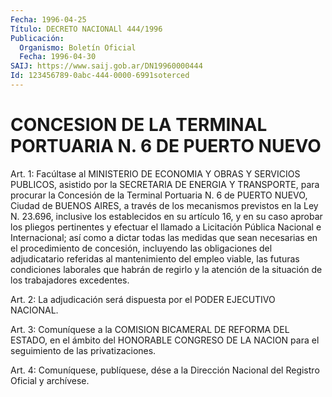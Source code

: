 ```yaml
---
Fecha: 1996-04-25
Título: DECRETO NACIONALl 444/1996
Publicación:
  Organismo: Boletín Oficial
  Fecha: 1996-04-30
SAIJ: https://www.saij.gob.ar/DN19960000444
Id: 123456789-0abc-444-0000-6991soterced
---
```

# CONCESION DE LA TERMINAL PORTUARIA N. 6 DE PUERTO NUEVO

<a id="1"></a>
Art. 1: Facúltase  al  MINISTERIO  DE  ECONOMIA  Y  OBRAS  Y SERVICIOS  PUBLICOS,  asistido  por  la  SECRETARIA  DE  ENERGIA  Y TRANSPORTE, para procurar la Concesión de la Terminal Portuaria N. 6 de PUERTO NUEVO, Ciudad de BUENOS AIRES, a través de los mecanismos previstos en la Ley N. 23.696, inclusive  los  establecidos  en  su artículo 16, y en su caso aprobar los pliegos pertinentes y efectuar el llamado a Licitación Pública  Nacional  e  Internacional; así como a  dictar  todas  las medidas  que sean necesarias  en  el procedimiento  de  concesión, incluyendo    las   obligaciones  del adjudicatario  referidas  al mantenimiento del empleo  viable, las futuras condiciones laborales que  habrán  de  regirlo y la  atención de  la  situación  de  los trabajadores excedentes.

<a id="2"></a>
Art. 2: La adjudicación  será  dispuesta  por  el  PODER EJECUTIVO NACIONAL.

<a id="3"></a>
Art. 3: Comuníquese a la COMISION BICAMERAL DE REFORMA DEL ESTADO, en el ámbito del HONORABLE CONGRESO DE LA NACION para el seguimiento de las privatizaciones.

<a id="4"></a>
Art. 4: Comuníquese, publíquese, dése a la Dirección Nacional del Registro Oficial y archívese.